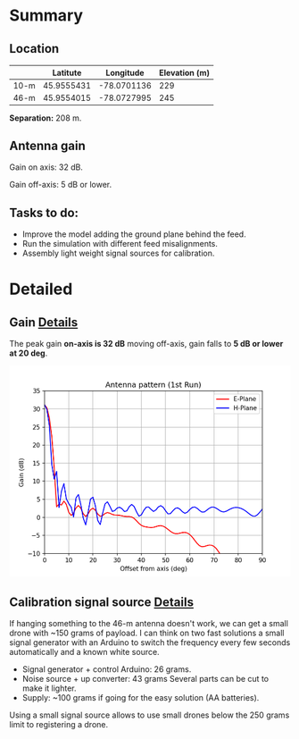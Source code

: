 # Summary


## Location

|      | Latitute   | Longitude   | Elevation (m) |
|------|------------|-------------|---------------|
| 10-m | 45.9555431 | -78.0701136 | 229           |
| 46-m | 45.9554015 | -78.0727995 | 245           |

**Separation:** 208 m.

## Antenna gain
Gain on axis: 32 dB.

Gain off-axis: 5 dB or lower.

## Tasks to do:
- Improve the model adding the ground plane behind the feed.
- Run the simulation with different feed misalignments.
- Assembly light weight signal sources for calibration.


# Detailed

## Gain [Details](FirstRunSimulation/20200502simulation.md)

The peak gain **on-axis is 32 dB** moving off-axis, gain falls to **5 dB or lower at 20 deg**.

![E and H gain slices](FirstRunSimulation/First.png)


## Calibration signal source [Details](SignalSource/signalSource.md)

If hanging something to the 46-m antenna doesn't work,
we can get a small drone with ~150 grams of payload.
I can think on two fast solutions a small signal generator
with an Arduino to switch the frequency every few seconds automatically and a known white source.
* Signal generator + control Arduino: 26 grams.
* Noise source + up converter: 43 grams
    Several parts can be cut to make it lighter.
* Supply: ~100 grams if going for the easy solution (AA batteries).

Using a small signal source allows to use small drones below the
250 grams limit to registering a drone.
